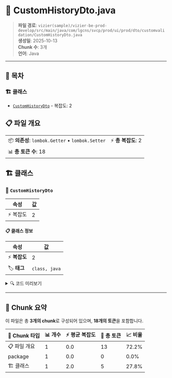 # 📄 CustomHistoryDto.java

> **파일 경로**: `vizier(sample)/vizier-be-prod-develop/src/main/java/com/lgcns/svcp/prod/ui/prod/dto/customvalidation/CustomHistoryDto.java`  
> **생성일**: 2025-10-13  
> **Chunk 수**: 3개  
> **언어**: Java
---

## 📑 목차

### 🏗️ 클래스
- [`CustomHistoryDto`](#class-customhistorydto) - 복잡도: 2

## 📋 파일 개요

| | |
|--|--|
| 📦 **의존성**: `lombok.Getter` • `lombok.Setter` | ⚡ **총 복잡도**: 2 |
| 📊 **총 토큰 수**: 18 |  |



## 🏗️ 클래스

### <a id="class-customhistorydto"></a>🎯 `CustomHistoryDto`

| 속성 | 값 |
|------|----|
| ⚡ 복잡도 | 2 |



#### 📋 클래스 정보

| 속성 | 값 |
|------|----|
| ⚡ **복잡도** | 2 || 📍 **라인 범위** | 8-8 |
| 🏷️ **태그** | `class, java` |

<details>
<summary>🔍 코드 미리보기</summary>

```java
public class CustomHistoryDto {
	
	
}...
```

**Chunk 정보**
- 🆔 **ID**: `f5d5c0fb3f05`
- 📍 **라인**: 8-8
- 📊 **토큰**: 5
- 🏷️ **태그**: `class, java`

</details>

---





## 🧩 Chunk 요약

이 파일은 총 **3개의 chunk**로 구성되어 있으며, **18개의 토큰**을 포함합니다.

| 🧩 Chunk 타입 | 📊 개수 | ⚡ 평균 복잡도 | 📝 총 토큰 | 📈 비율 |
|---------------|--------|-------------|----------|--------|
| 📋 파일 개요 | 1 | 0.0 | 13 | 72.2% |
| package | 1 | 0.0 | 0 | 0.0% |
| 🏗️ 클래스 | 1 | 2.0 | 5 | 27.8% |

